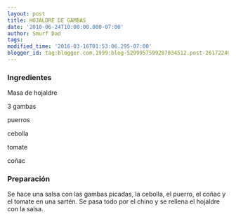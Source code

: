 ```yaml
---
layout: post
title: HOJALDRE DE GAMBAS
date: '2010-06-24T10:00:00.000-07:00'
author: Smurf Dad
tags: 
modified_time: '2016-03-16T01:53:06.295-07:00'
blogger_id: tag:blogger.com,1999:blog-5299957599287034512.post-2617224011474777669
---
```


<h3>Ingredientes</h3>

Masa de hojaldre

3 gambas

puerros

cebolla

tomate

coñac

<h3>Preparación</h3>

Se hace una salsa con las gambas picadas, la cebolla, el puerro, el coñac y el tomate en una sartén. Se pasa todo por el chino y se rellena el hojaldre con la salsa.

